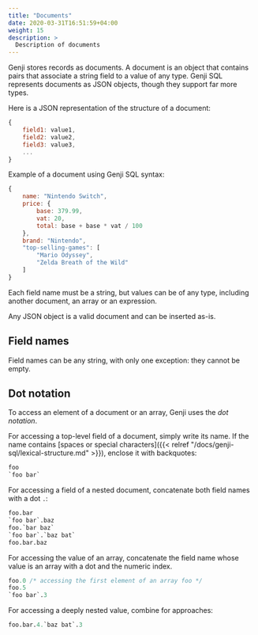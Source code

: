 ```yaml
---
title: "Documents"
date: 2020-03-31T16:51:59+04:00
weight: 15
description: >
  Description of documents
---
```


Genji stores records as documents. A document is an object that contains pairs that associate a string field to a value of any type.
Genji SQL represents documents as JSON objects, though they support far more types.

Here is a JSON representation of the structure of a document:

```js
{
    field1: value1,
    field2: value2,
    field3: value3,
    ...
}
```

Example of a document using Genji SQL syntax:

```js
{
    name: "Nintendo Switch",
    price: {
        base: 379.99,
        vat: 20,
        total: base + base * vat / 100
    },
    brand: "Nintendo",
    "top-selling-games": [
        "Mario Odyssey",
        "Zelda Breath of the Wild"
    ]
}
```

Each field name must be a string, but values can be of any type, including another document, an array or an expression.

Any JSON object is a valid document and can be inserted as-is.

## Field names

Field names can be any string, with only one exception: they cannot be empty.

## Dot notation

To access an element of a document or an array, Genji uses the *dot notation*.

For accessing a top-level field of a document, simply write its name. If the name contains [spaces or special characters]({{< relref "/docs/genji-sql/lexical-structure.md" >}}), enclose it with backquotes:

```sql
foo
`foo bar`
```

For accessing a field of a nested document, concatenate both field names with a dot `.`:

```sql
foo.bar
`foo bar`.baz
foo.`bar baz`
`foo bar`.`baz bat`
foo.bar.baz
```

For accessing the value of an array, concatenate the field name whose value is an array with a dot and the numeric index.

```sql
foo.0 /* accessing the first element of an array foo */
foo.5
`foo bar`.3
```

For accessing a deeply nested value, combine for approaches:

```sql
foo.bar.4.`baz bat`.3
```
